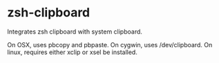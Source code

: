 # zsh-clipboard

Integrates zsh clipboard with system clipboard.

On OSX, uses pbcopy and pbpaste.
On cygwin, uses /dev/clipboard.
On linux, requires either xclip or xsel be installed.

